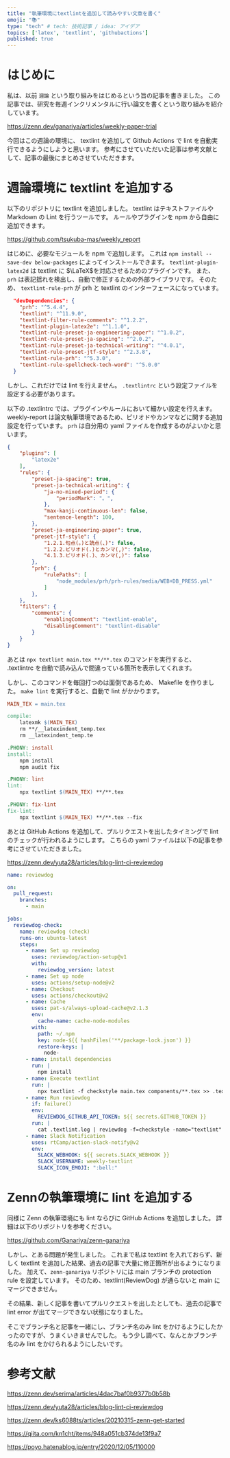 ```yaml
---
title: "執筆環境にtextlintを追加して読みやすい文章を書く"
emoji: "📚"
type: "tech" # tech: 技術記事 / idea: アイデア
topics: ['latex', 'textlint', 'githubactions']
published: true
---
```


# はじめに

私は、以前 `週論` という取り組みをはじめるという旨の記事を書きました。
この記事では、研究を毎週インクリメンタルに行い論文を書くという取り組みを紹介しています。

https://zenn.dev/ganariya/articles/weekly-paper-trial

今回はこの週論の環境に、 textlint を追加して Github Actions で lint を自動実行できるようにしようと思います。
参考にさせていただいた記事は参考文献として、記事の最後にまとめさせていただきます。

# 週論環境に textlint を追加する

以下のリポジトリに textlint を追加しました。
textlint はテキストファイルや Markdown の Lint を行うツールです。
ルールやプラグインを npm から自由に追加できます。

https://github.com/tsukuba-mas/weekly_report

はじめに、必要なモジュールを npm で追加します。
これは `npm install --save-dev below-packages` によってインストールできます。
`textlint-plugin-latex2d` は textlint に $\LaTeX$を対応させるためのプラグインです。
また、 `prh` は表記揺れを検出し、自動で修正するための外部ライブラリです。
そのため、 `textlint-rule-prh` が prh と textlint のインターフェースになっています。

```json
  "devDependencies": {
    "prh": "^5.4.4",
    "textlint": "^11.9.0",
    "textlint-filter-rule-comments": "^1.2.2",
    "textlint-plugin-latex2e": "^1.1.0",
    "textlint-rule-preset-ja-engineering-paper": "^1.0.2",
    "textlint-rule-preset-ja-spacing": "^2.0.2",
    "textlint-rule-preset-ja-technical-writing": "^4.0.1",
    "textlint-rule-preset-jtf-style": "^2.3.8",
    "textlint-rule-prh": "^5.3.0",
    "textlint-rule-spellcheck-tech-word": "^5.0.0"
  }
```

しかし、これだけでは lint を行えません。
`.textlintrc` という設定ファイルを設定する必要があります。

以下の .textlintrc では、プラグインやルールにおいて細かい設定を行えます。
weekly-report は論文執筆環境であるため、ピリオドやカンマなどに関する追加設定を行っています。
`prh` は自分用の yaml ファイルを作成するのがよいかと思います。

```json
{
    "plugins": [
        "latex2e"
    ],
    "rules": {
        "preset-ja-spacing": true,
        "preset-ja-technical-writing": {
            "ja-no-mixed-period": {
                "periodMark": "。",
            },
            "max-kanji-continuous-len": false,
            "sentence-length": 100,
        },
        "preset-ja-engineering-paper": true,
        "preset-jtf-style": {
            "1.2.1.句点(。)と読点(、)": false,
            "1.2.2.ピリオド(.)とカンマ(,)": false,
            "4.1.3.ピリオド(.)、カンマ(,)": false
        },
        "prh": {
            "rulePaths": [
                "node_modules/prh/prh-rules/media/WEB+DB_PRESS.yml"
            ]
        },
    },
    "filters": {
        "comments": {
            "enablingComment": "textlint-enable",
            "disablingComment": "textlint-disable"
        }
    }
}
```

あとは `npx textlint main.tex **/**.tex` のコマンドを実行すると、 .textlintrc を自動で読み込んで間違っている箇所を表示してくれます。

しかし、このコマンドを毎回打つのは面倒であるため、 Makefile を作りました。
`make lint` を実行すると、自動で lint がかかります。

```makefile
MAIN_TEX = main.tex

compile:
	latexmk $(MAIN_TEX)
	rm **/__latexindent_temp.tex
	rm __latexindent_temp.te

.PHONY: install
install:
	npm install
	npm audit fix

.PHONY: lint
lint:
	npx textlint $(MAIN_TEX) **/**.tex

.PHONY: fix-lint
fix-lint:
	npx textlint $(MAIN_TEX) **/**.tex --fix
```

あとは GitHub Actions を追加して、プルリクエストを出したタイミングで lint のチェックが行われるようにします。
こちらの yaml ファイルは以下の記事を参考にさせていただきました。

https://zenn.dev/yuta28/articles/blog-lint-ci-reviewdog

```yaml
name: reviewdog

on:
  pull_request:
    branches:
      - main

jobs:
  reviewdog-check:
    name: reviewdog (check)
    runs-on: ubuntu-latest
    steps:
      - name: Set up reviewdog
        uses: reviewdog/action-setup@v1
        with:
          reviewdog_version: latest
      - name: Set up node
        uses: actions/setup-node@v2
      - name: Checkout
        uses: actions/checkout@v2
      - name: Cache
        uses: pat-s/always-upload-cache@v2.1.3
        env:
          cache-name: cache-node-modules
        with:
          path: ~/.npm
          key: node-${{ hashFiles('**/package-lock.json') }}
          restore-keys: |
            node-
      - name: install dependencies
        run: |
          npm install
      - name: Execute textlint
        run: |
          npx textlint -f checkstyle main.tex components/**.tex >> .textlint.log
      - name: Run reviewdog
        if: failure()
        env:
          REVIEWDOG_GITHUB_API_TOKEN: ${{ secrets.GITHUB_TOKEN }}
        run: |
          cat .textlint.log | reviewdog -f=checkstyle -name="textlint" -reporter="github-pr-review"
      - name: Slack Notification
        uses: rtCamp/action-slack-notify@v2
        env:
          SLACK_WEBHOOK: ${{ secrets.SLACK_WEBHOOK }}
          SLACK_USERNAME: weekly-textlint
          SLACK_ICON_EMOJI: ":bell:"
```

# Zennの執筆環境に lint を追加する

同様に Zenn の執筆環境にも lint ならびに GitHub Actions を追加しました。
詳細は以下のリポジトリを参考ください。

https://github.com/Ganariya/zenn-ganariya

しかし、とある問題が発生しました。
これまで私は textlint を入れておらず、新しく textlint を追加した結果、過去の記事で大量に修正箇所が出るようになりました。
加えて、`zenn-ganariya` リポジトリには main ブランチの protection rule を設定しています。
そのため、textlint(ReviewDog) が通らないと main にマージできません。

その結果、新しく記事を書いてプルリクエストを出したとしても、過去の記事で lint error が出てマージできない状態になりました。

そこでブランチ名と記事を一緒にし、ブランチ名のみ lint をかけるようにしたかったのですが、うまくいきませんでした。
もう少し調べて、なんとかブランチ名のみ lint をかけられるようにしたいです。

# 参考文献

https://zenn.dev/serima/articles/4dac7baf0b9377b0b58b

https://zenn.dev/yuta28/articles/blog-lint-ci-reviewdog

https://zenn.dev/ks6088ts/articles/20210315-zenn-get-started

https://qiita.com/kn1cht/items/948a051cb374de13f9a7

https://poyo.hatenablog.jp/entry/2020/12/05/110000
